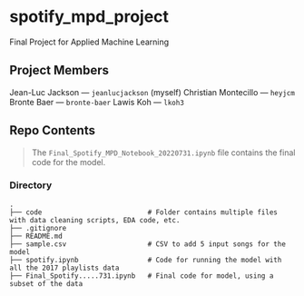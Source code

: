 # spotify_mpd_project
Final Project for Applied Machine Learning

## Project Members
Jean-Luc Jackson — `jeanlucjackson` (myself)
Christian Montecillo — `heyjcm`
Bronte Baer — `bronte-baer`
Lawis Koh — `lkoh3` 


## Repo Contents
> The `Final_Spotify_MPD_Notebook_20220731.ipynb` file contains the final code for the model.
  
  
### Directory

    .
    ├── code                          # Folder contains multiple files with data cleaning scripts, EDA code, etc.
    ├── .gitignore                    
    ├── README.md                     
    ├── sample.csv                    # CSV to add 5 input songs for the model 
    ├── spotify.ipynb                 # Code for running the model with all the 2017 playlists data 
    ├── Final_Spotify.....731.ipynb   # Final code for model, using a subset of the data
